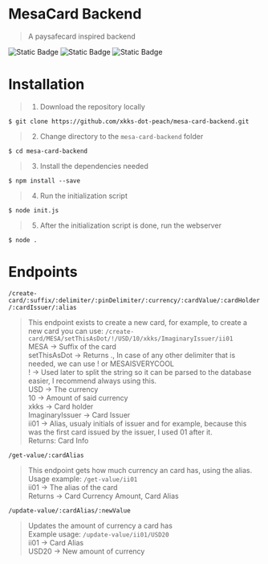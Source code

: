 # MesaCard Backend
> A paysafecard inspired backend

![Static Badge](https://img.shields.io/badge/Made_for-Node.js%20v20.5.1-blue?style=for-the-badge)
![Static Badge](https://img.shields.io/badge/Made_for-NPM_9.8.0-purple?style=for-the-badge)
![Static Badge](https://img.shields.io/badge/Production%20Ready-green?style=for-the-badge)

# Installation
> 1. Download the repository locally
```
$ git clone https://github.com/xkks-dot-peach/mesa-card-backend.git
```
> 2. Change directory to the `mesa-card-backend` folder
```
$ cd mesa-card-backend
```
> 3. Install the dependencies needed
```
$ npm install --save
```
> 4. Run the initialization script
```
$ node init.js
```
> 5. After the initialization script is done, run the webserver
```
$ node .
```

# Endpoints <br>
`/create-card/:suffix/:delimiter/:pinDelimiter/:currency/:cardValue/:cardHolder/:cardIssuer/:alias` <br>
> This endpoint exists to create a new card, for example, to create a new card you can use: `/create-card/MESA/setThisAsDot/!/USD/10/xkks/ImaginaryIssuer/ii01` <br>
> MESA -> Suffix of the card <br>
> setThisAsDot -> Returns ., In case of any other delimiter that is needed, we can use ! or MESAISVERYCOOL <br>
> ! -> Used later to split the string so it can be parsed to the database easier, I recommend always using this. <br>
> USD -> The currency <br>
> 10 -> Amount of said currency <br>
> xkks -> Card holder <br>
> ImaginaryIssuer -> Card Issuer <br>
> ii01 -> Alias, usualy initials of issuer and for example, because this was the first card issued by the issuer, I used 01 after it. <br>
> Returns: Card Info <br>

`/get-value/:cardAlias` <br>
> This endpoint gets how much currency an card has, using the alias. <br>
> Usage example: `/get-value/ii01` <br>
> ii01 -> The alias of the card <br>
> Returns -> Card Currency Amount, Card Alias <br>

`/update-value/:cardAlias/:newValue` <br>
> Updates the amount of currency a card has <br>
> Example usage: `/update-value/ii01/USD20` <br>
> ii01 -> Card Alias <br>
> USD20 -> New amount of currency <br>
